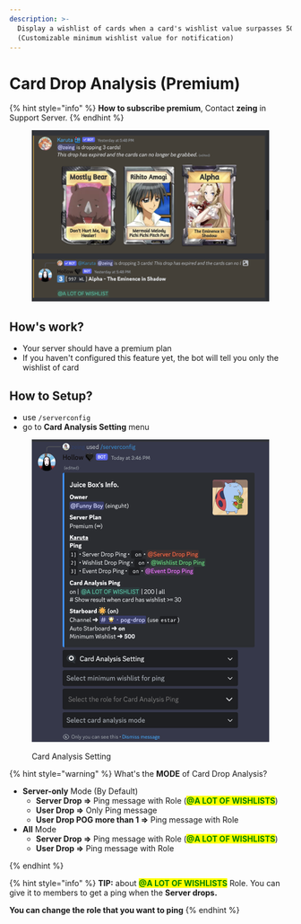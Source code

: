 ```yaml
---
description: >-
  Display a wishlist of cards when a card's wishlist value surpasses 50.
  (Customizable minimum wishlist value for notification)
---
```


# Card Drop Analysis (Premium)

{% hint style="info" %}
**How to subscribe premium**, Contact **zeing** in Support Server.
{% endhint %}

<figure><img src="../.gitbook/assets/image (6) (1).png" alt=""><figcaption></figcaption></figure>

## How's work?

* Your server should have a premium plan
* If you haven't configured this feature yet, the bot will tell you only the wishlist of card

## **How to Setup?**

* use `/serverconfig`
* go to **Card Analysis Setting** menu

<figure><img src="../.gitbook/assets/image (10).png" alt=""><figcaption><p>Card Analysis Setting</p></figcaption></figure>

{% hint style="warning" %}
What's the **MODE** of Card Drop Analysis?

* **Server-only** Mode (By Default)
  * **Server Drop =>** Ping message with Role (<mark style="color:green;">**@A LOT OF WISHLISTS**</mark>)
  * **User Drop =>** Only Ping message
  * **User Drop POG more than 1 =>** Ping message with Role
* **All** Mode
  * **Server Drop =>** Ping message with Role (<mark style="color:green;">**@A LOT OF WISHLISTS**</mark>)
  * **User Drop =>** Ping message with Role


{% endhint %}

{% hint style="info" %}
**TIP:** about <mark style="color:green;">**@A LOT OF WISHLISTS**</mark> Role. You can give it to members to get a ping when the **Server drops.**

**You can change the role that you want to ping**
{% endhint %}

